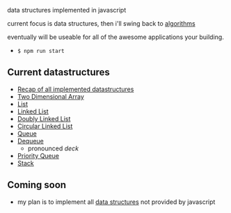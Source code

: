 data structures implemented in javascript

current focus is data structures, then i'll swing back to [algorithms](https://github.com/noahehall/algorithms)

eventually will be useable for all of the awesome applications your building.


- `$ npm run start`

## Current datastructures
  - [Recap of all implemented datastructures](https://github.com/noahehall/theBookOfNoah/blob/master/_datastructures.md)
  - [Two Dimensional Array](http://www-ee.eng.hawaii.edu/~tep/EE160/Notes/Array/2darray.html)
  - [List](https://en.wikipedia.org/wiki/List_(abstract_data_type))
  - [Linked List](https://en.wikipedia.org/wiki/Linked_list)
  - [Doubly Linked List](https://en.wikipedia.org/wiki/Doubly_linked_list)
  - [Circular Linked List](https://en.wikipedia.org/wiki/Linked_list#Circular_Linked_list)
  - [Queue](https://en.wikipedia.org/wiki/Queue_(abstract_data_type))
  - [Dequeue](https://en.wikipedia.org/wiki/Double-ended_queue)
    + pronounced *deck*
  - [Priority Queue](https://en.wikipedia.org/wiki/Priority_queue)
  - [Stack](https://en.wikipedia.org/wiki/Stack_(abstract_data_type))

## Coming soon
  - my plan is to implement all [data structures](https://en.wikipedia.org/wiki/List_of_data_structures) not provided by javascript
